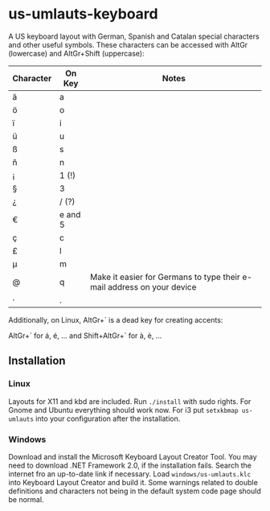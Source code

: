 # us-umlauts-keyboard
A US keyboard layout with German, Spanish and Catalan special characters and other useful symbols. These characters can be accessed with AltGr (lowercase) and AltGr+Shift (uppercase):

| Character | On Key | Notes |
| --------- | --------- | ----- |
| ä | a |
| ö | o |
| ï | i |
| ü | u |
| ß | s |
| ñ | n |
| ¡ | 1 (!) |
| § | 3 |
| ¿ | / (?) |
| € | e and 5 |
| ç | c |
| £ | l |
| μ | m |
| @ | q | Make it easier for Germans to type their e-mail address on your device |
| · | . |


Additionally, on Linux, AltGr+\` is a dead key for creating accents:

AltGr+\` for á, é, ... and Shift+AltGr+\` for à, è, ...

## Installation

### Linux
Layouts for X11 and kbd are included.
Run `./install` with sudo rights.
For Gnome and Ubuntu everything should work now.
For i3 put `setxkbmap us-umlauts` into your configuration after the installation.

### Windows
Download and install the Microsoft Keyboard Layout Creator Tool.
You may need to download .NET Framework 2.0, if the installation fails.
Search the internet fro an up-to-date link if necessary.
Load `windows/us-umlauts.klc` into Keyboard Layout Creator and build it.
Some warnings related to double definitions and characters not being in the default system code page should be normal.
